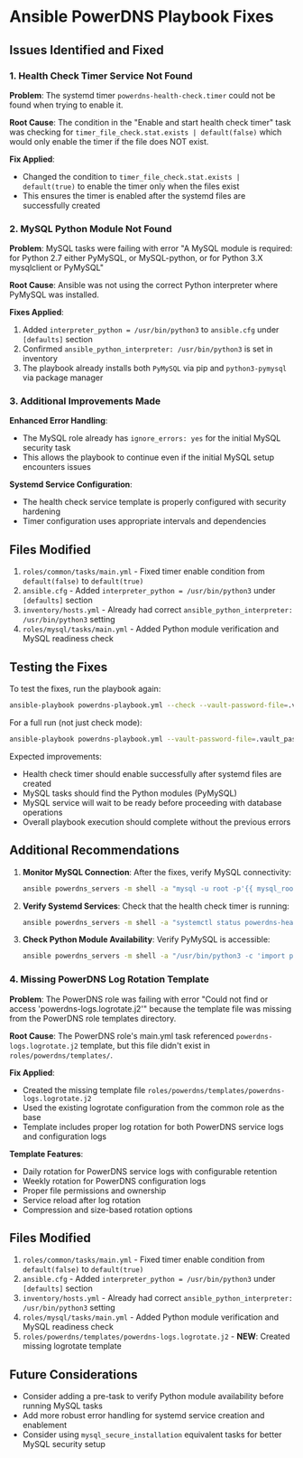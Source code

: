 # Ansible PowerDNS Playbook Fixes

## Issues Identified and Fixed

### 1. Health Check Timer Service Not Found

**Problem**: The systemd timer `powerdns-health-check.timer` could not be found when trying to enable it.

**Root Cause**: The condition in the "Enable and start health check timer" task was checking for `timer_file_check.stat.exists | default(false)` which would only enable the timer if the file does NOT exist.

**Fix Applied**:
- Changed the condition to `timer_file_check.stat.exists | default(true)` to enable the timer only when the files exist
- This ensures the timer is enabled after the systemd files are successfully created

### 2. MySQL Python Module Not Found

**Problem**: MySQL tasks were failing with error "A MySQL module is required: for Python 2.7 either PyMySQL, or MySQL-python, or for Python 3.X mysqlclient or PyMySQL"

**Root Cause**: Ansible was not using the correct Python interpreter where PyMySQL was installed.

**Fixes Applied**:
1. Added `interpreter_python = /usr/bin/python3` to `ansible.cfg` under `[defaults]` section
2. Confirmed `ansible_python_interpreter: /usr/bin/python3` is set in inventory
3. The playbook already installs both `PyMySQL` via pip and `python3-pymysql` via package manager

### 3. Additional Improvements Made

**Enhanced Error Handling**:
- The MySQL role already has `ignore_errors: yes` for the initial MySQL security task
- This allows the playbook to continue even if the initial MySQL setup encounters issues

**Systemd Service Configuration**:
- The health check service template is properly configured with security hardening
- Timer configuration uses appropriate intervals and dependencies

## Files Modified

1. `roles/common/tasks/main.yml` - Fixed timer enable condition from `default(false)` to `default(true)`
2. `ansible.cfg` - Added `interpreter_python = /usr/bin/python3` under `[defaults]` section
3. `inventory/hosts.yml` - Already had correct `ansible_python_interpreter: /usr/bin/python3` setting
4. `roles/mysql/tasks/main.yml` - Added Python module verification and MySQL readiness check

## Testing the Fixes

To test the fixes, run the playbook again:

```bash
ansible-playbook powerdns-playbook.yml --check --vault-password-file=.vault_pass
```

For a full run (not just check mode):
```bash
ansible-playbook powerdns-playbook.yml --vault-password-file=.vault_pass
```

Expected improvements:
- Health check timer should enable successfully after systemd files are created
- MySQL tasks should find the Python modules (PyMySQL)
- MySQL service will wait to be ready before proceeding with database operations
- Overall playbook execution should complete without the previous errors

## Additional Recommendations

1. **Monitor MySQL Connection**: After the fixes, verify MySQL connectivity:
   ```bash
   ansible powerdns_servers -m shell -a "mysql -u root -p'{{ mysql_root_password }}' -e 'SELECT 1;'"
   ```

2. **Verify Systemd Services**: Check that the health check timer is running:
   ```bash
   ansible powerdns_servers -m shell -a "systemctl status powerdns-health-check.timer"
   ```

3. **Check Python Module Availability**: Verify PyMySQL is accessible:
   ```bash
   ansible powerdns_servers -m shell -a "/usr/bin/python3 -c 'import pymysql; print(pymysql.__version__)'"
   ```

### 4. Missing PowerDNS Log Rotation Template

**Problem**: The PowerDNS role was failing with error "Could not find or access 'powerdns-logs.logrotate.j2'" because the template file was missing from the PowerDNS role templates directory.

**Root Cause**: The PowerDNS role's main.yml task referenced `powerdns-logs.logrotate.j2` template, but this file didn't exist in `roles/powerdns/templates/`.

**Fix Applied**:
- Created the missing template file `roles/powerdns/templates/powerdns-logs.logrotate.j2`
- Used the existing logrotate configuration from the common role as the base
- Template includes proper log rotation for both PowerDNS service logs and configuration logs

**Template Features**:
- Daily rotation for PowerDNS service logs with configurable retention
- Weekly rotation for PowerDNS configuration logs
- Proper file permissions and ownership
- Service reload after log rotation
- Compression and size-based rotation options

## Files Modified

1. `roles/common/tasks/main.yml` - Fixed timer enable condition from `default(false)` to `default(true)`
2. `ansible.cfg` - Added `interpreter_python = /usr/bin/python3` under `[defaults]` section
3. `inventory/hosts.yml` - Already had correct `ansible_python_interpreter: /usr/bin/python3` setting
4. `roles/mysql/tasks/main.yml` - Added Python module verification and MySQL readiness check
5. `roles/powerdns/templates/powerdns-logs.logrotate.j2` - **NEW**: Created missing logrotate template

## Future Considerations

- Consider adding a pre-task to verify Python module availability before running MySQL tasks
- Add more robust error handling for systemd service creation and enablement
- Consider using `mysql_secure_installation` equivalent tasks for better MySQL security setup
